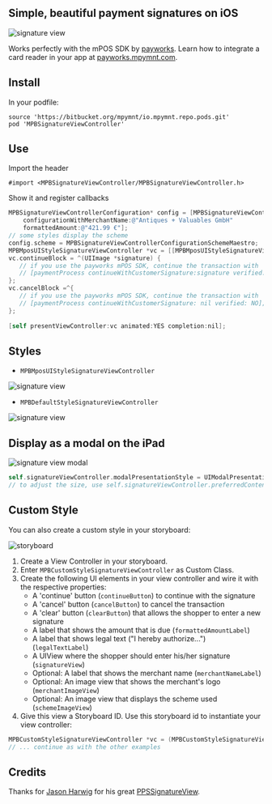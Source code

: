 ## Simple, beautiful payment signatures on iOS

![signature view](https://bytebucket.org/payworks/mpos.ios.blocks.signatureview/raw/bc411f7f2cb451ebf61736a82ac8034e4388801a/screen3.png "Signature View")

Works perfectly with the mPOS SDK by [payworks](http://www.payworksmobile.com). Learn how to integrate a card reader in your app at [payworks.mpymnt.com](http://www.payworks.mpymnt.com).

## Install

In your podfile:

	source 'https://bitbucket.org/mpymnt/io.mpymnt.repo.pods.git'
	pod 'MPBSignatureViewController'

## Use

Import the header

    #import <MPBSignatureViewController/MPBSignatureViewController.h>

Show it and register callbacks

```objectivec
MPBSignatureViewControllerConfiguration* config = [MPBSignatureViewControllerConfiguration 
    configurationWithMerchantName:@"Antiques + Valuables GmbH"
    formattedAmount:@"421.99 €"];
// some styles display the scheme
config.scheme = MPBSignatureViewControllerConfigurationSchemeMaestro;
MPBMposUIStyleSignatureViewController *vc = [[MPBMposUIStyleSignatureViewController alloc] initWithConfiguration: config];
vc.continueBlock = ^(UIImage *signature) {
   // if you use the payworks mPOS SDK, continue the transaction with
   // [paymentProcess continueWithCustomerSignature:signature verified:YES];
};
vc.cancelBlock =^{
   // if you use the payworks mPOS SDK, continue the transaction with
   // [paymentProcess continueWithCustomerSignature: nil verified: NO];
};
    
[self presentViewController:vc animated:YES completion:nil];
```

## Styles

* `MPBMposUIStyleSignatureViewController`

![signature view](https://bytebucket.org/payworks/mpos.ios.blocks.signatureview/raw/bc411f7f2cb451ebf61736a82ac8034e4388801a/screen3.png "Signature View")


* `MPBDefaultStyleSignatureViewController`

![signature view](https://bytebucket.org/payworks/mpos.ios.blocks.signatureview/raw/bc411f7f2cb451ebf61736a82ac8034e4388801a/screen1.png "Signature View")


## Display as a modal on the iPad

![signature view modal](https://bytebucket.org/payworks/mpos.ios.blocks.signatureview/raw/bc411f7f2cb451ebf61736a82ac8034e4388801a/screen2.png "Signature View Modal")

```objectivec
self.signatureViewController.modalPresentationStyle = UIModalPresentationFormSheet;
// to adjust the size, use self.signatureViewController.preferredContentSize = CGSizeMake(800, 500);
```

## Custom Style

You can also create a custom style in your storyboard:

![storyboard](https://bytebucket.org/payworks/mpos.ios.blocks.signatureview/raw/bc411f7f2cb451ebf61736a82ac8034e4388801a/screen4.png "Storyboard")


1. Create a View Controller in your storyboard.
2. Enter `MPBCustomStyleSignatureViewController` as Custom Class.
3. Create the following UI elements in your view controller and wire it with the respective properties:
	- A 'continue' button (`continueButton`) to continue with the signature
	- A 'cancel' button (`cancelButton`) to cancel the transaction
	- A 'clear' button (`clearButton`) that allows the shopper to enter a new signature
	- A label that shows the amount that is due (`formattedAmountLabel`)
	- A label that shows legal text ("I hereby authorize...") (`legalTextLabel`)
	- A UIView where the shopper should enter his/her signature (`signatureView`)
	- Optional: A label that shows the merchant name (`merchantNameLabel`)
	- Optional: An image view that shows the merchant's logo (`merchantImageView`)
	- Optional: An image view that displays the scheme used (`schemeImageView`)
4. Give this view a Storyboard ID. Use this storyboard id to instantiate your view controller:

```objectivec
MPBCustomStyleSignatureViewController *vc = (MPBCustomStyleSignatureViewController *)[self.storyboard instantiateViewControllerWithIdentifier:identifier];
// ... continue as with the other examples
```

## Credits

Thanks for [Jason Harwig](https://github.com/jharwig) for his great [PPSSignatureView](https://github.com/jharwig/PPSSignatureView).
